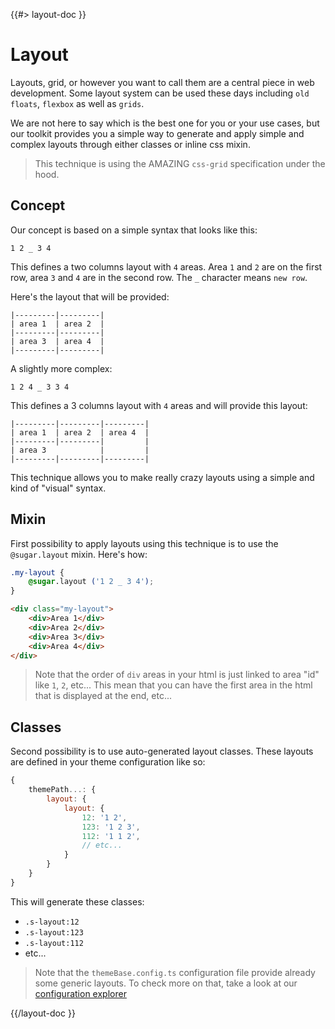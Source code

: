 <!--
/**
 * @name            Layout
 * @namespace       doc.css
 * @type            Markdown
 * @platform        md
 * @status          stable
 * @menu            Documentation / CSS           /doc/css/layout
 *
 * @since           2.0.0
 * @author    Olivier Bossel <olivier.bossel@gmail.com> (https://coffeekraken.io)
 */
-->

{{#> layout-doc }}

# Layout

Layouts, grid, or however you want to call them are a central piece in web development.
Some layout system can be used these days including `old floats`, `flexbox` as well as `grids`.

We are not here to say which is the best one for you or your use cases, but our toolkit provides you a simple way to generate and apply simple and complex layouts through either classes or inline css mixin.

> This technique is using the AMAZING `css-grid` specification under the hood.

## Concept

Our concept is based on a simple syntax that looks like this:

`1 2 _ 3 4`

This defines a two columns layout with `4` areas. Area `1` and `2` are on the first row, area `3` and `4` are in the second row. The `_` character means `new row`.

Here's the layout that will be provided:

```
|---------|---------|
| area 1  | area 2  |
|---------|---------|
| area 3  | area 4  |
|---------|---------|
```

A slightly more complex:

`1 2 4 _ 3 3 4`

This defines a 3 columns layout with `4` areas and will provide this layout:

```
|---------|---------|---------|
| area 1  | area 2  | area 4  |
|---------|---------|         |
| area 3            |         |
|---------|---------|---------|
```

This technique allows you to make really crazy layouts using a simple and kind of "visual" syntax.

## Mixin

First possibility to apply layouts using this technique is to use the `@sugar.layout` mixin. Here's how:

```css
.my-layout {
    @sugar.layout ('1 2 _ 3 4');
}
```

```html
<div class="my-layout">
    <div>Area 1</div>
    <div>Area 2</div>
    <div>Area 3</div>
    <div>Area 4</div>
</div>
```

> Note that the order of `div` areas in your html is just linked to area "id" like `1`, `2`, etc... This mean that you can have the first area in the html that is displayed at the end, etc...

## Classes

Second possibility is to use auto-generated layout classes. These layouts are defined in your theme configuration like so:

```js
{
    themePath...: {
        layout: {
            layout: {
                12: '1 2',
                123: '1 2 3',
                112: '1 1 2',
                // etc...
            }
        }
    }
}
```

This will generate these classes:

-   `.s-layout:12`
-   `.s-layout:123`
-   `.s-layout:112`
-   etc...

> Note that the `themeBase.config.ts` configuration file provide already some generic layouts. To check more on that, take a look at our [configuration explorer](/doc/config/explorer)

{{/layout-doc }}

